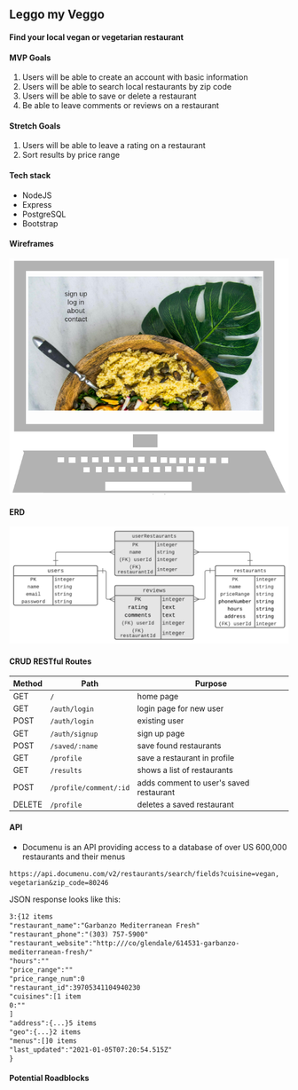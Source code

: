 ## Leggo my Veggo

#### Find your local vegan or vegetarian restaurant

#### MVP Goals
 1. Users will be able to create an account with basic information
 2. Users will be able to search local restaurants by zip code
 2. Users will be able to save or delete a restaurant
 3. Be able to leave comments or reviews on a restaurant

#### Stretch Goals
 1. Users will be able to leave a rating on a restaurant
 2. Sort results by price range

#### Tech stack
* NodeJS
* Express
* PostgreSQL
* Bootstrap

#### Wireframes
![wireframe](assets/wireframe.png)

#### ERD<br>
![ERD](assets/erd.png)
<br>

#### CRUD RESTful Routes

| Method | Path | Purpose |
| ------ | -------------- | -------------------------------- |
| GET | `/` | home page |
| GET | `/auth/login` | login page for new user |
| POST | `/auth/login` | existing user |
| GET | `/auth/signup` | sign up page |
| POST | `/saved/:name` | save found restaurants |
| GET | `/profile` | save a restaurant in profile |
| GET | `/results` | shows a list of restaurants |
| POST | `/profile/comment/:id` | adds comment to user's saved restaurant |
| DELETE | `/profile` | deletes a saved restaurant |

#### API
* Documenu is an API providing access to a database of over US 600,000 restaurants and their menus

```
https://api.documenu.com/v2/restaurants/search/fields?cuisine=vegan, vegetarian&zip_code=80246
```
JSON response looks like this:
```
3:{12 items
"restaurant_name":"Garbanzo Mediterranean Fresh"
"restaurant_phone":"(303) 757-5900"
"restaurant_website":"http:///co/glendale/614531-garbanzo-mediterranean-fresh/"
"hours":""
"price_range":""
"price_range_num":0
"restaurant_id":39705341104940230
"cuisines":[1 item
0:""
]
"address":{...}5 items
"geo":{...}2 items
"menus":[]0 items
"last_updated":"2021-01-05T07:20:54.515Z"
}
```
#### Potential Roadblocks
